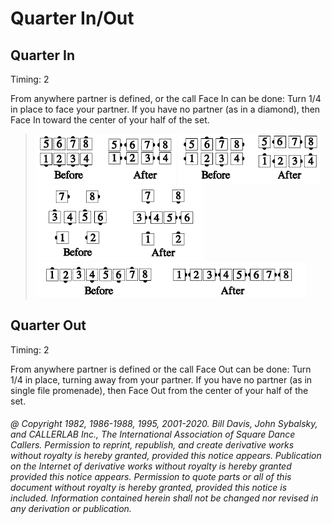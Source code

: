 
# Quarter In/Out

## Quarter In

Timing: 2

From anywhere partner is defined, or the call Face In can be done: Turn 1/4 in place to
face your partner. If you have no partner (as in a diamond), then Face In toward the
center of your half of the set.

> 
> ![alt](quarter_in_1a.png)
> ![alt](quarter_in_1b.png)
> ![alt](quarter_in_1c.png)![alt](quarter_in_1d.png)  
> ![alt](quarter_in_1e.png)![alt](quarter_in_1f.png)
>

## Quarter Out

Timing: 2

From anywhere partner is defined or the call Face Out can be done: Turn 1/4 in place,
turning away from your partner. If you have no partner (as in single file promenade), then
Face Out from the center of your half of the set.

###### @ Copyright 1982, 1986-1988, 1995, 2001-2020. Bill Davis, John Sybalsky, and CALLERLAB Inc., The International Association of Square Dance Callers. Permission to reprint, republish, and create derivative works without royalty is hereby granted, provided this notice appears. Publication on the Internet of derivative works without royalty is hereby granted provided this notice appears. Permission to quote parts or all of this document without royalty is hereby granted, provided this notice is included. Information contained herein shall not be changed nor revised in any derivation or publication.
